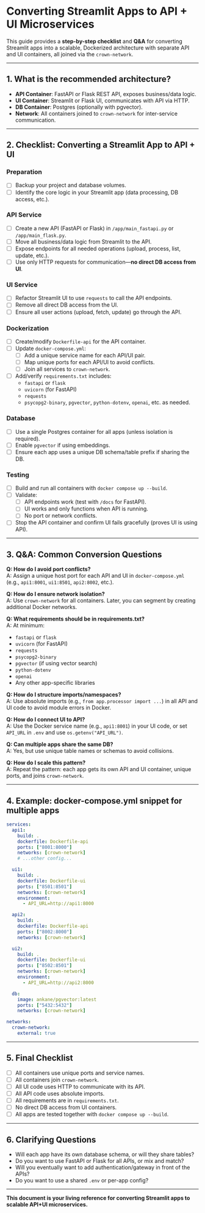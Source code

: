 # Converting Streamlit Apps to API + UI Microservices

This guide provides a **step-by-step checklist** and **Q&A** for converting Streamlit apps into a scalable, Dockerized architecture with separate API and UI containers, all joined via the `crown-network`.

---

## 1. What is the recommended architecture?

- **API Container**: FastAPI or Flask REST API, exposes business/data logic.
- **UI Container**: Streamlit or Flask UI, communicates with API via HTTP.
- **DB Container**: Postgres (optionally with pgvector).
- **Network**: All containers joined to `crown-network` for inter-service communication.

---

## 2. Checklist: Converting a Streamlit App to API + UI

### Preparation

- [ ] Backup your project and database volumes.
- [ ] Identify the core logic in your Streamlit app (data processing, DB access, etc.).

### API Service

- [ ] Create a new API (FastAPI or Flask) in `/app/main_fastapi.py` or `/app/main_flask.py`.
- [ ] Move all business/data logic from Streamlit to the API.
- [ ] Expose endpoints for all needed operations (upload, process, list, update, etc.).
- [ ] Use only HTTP requests for communication—**no direct DB access from UI**.

### UI Service

- [ ] Refactor Streamlit UI to use `requests` to call the API endpoints.
- [ ] Remove all direct DB access from the UI.
- [ ] Ensure all user actions (upload, fetch, update) go through the API.

### Dockerization

- [ ] Create/modify `Dockerfile-api` for the API container.
- [ ] Update `docker-compose.yml`:
  - [ ] Add a unique service name for each API/UI pair.
  - [ ] Map unique ports for each API/UI to avoid conflicts.
  - [ ] Join all services to `crown-network`.
- [ ] Add/verify `requirements.txt` includes:
  - `fastapi` or `flask`
  - `uvicorn` (for FastAPI)
  - `requests`
  - `psycopg2-binary`, `pgvector`, `python-dotenv`, `openai`, etc. as needed.

### Database

- [ ] Use a single Postgres container for all apps (unless isolation is required).
- [ ] Enable `pgvector` if using embeddings.
- [ ] Ensure each app uses a unique DB schema/table prefix if sharing the DB.

### Testing

- [ ] Build and run all containers with `docker compose up --build`.
- [ ] Validate:
  - [ ] API endpoints work (test with `/docs` for FastAPI).
  - [ ] UI works and only functions when API is running.
  - [ ] No port or network conflicts.
- [ ] Stop the API container and confirm UI fails gracefully (proves UI is using API).

---

## 3. Q&A: Common Conversion Questions

**Q: How do I avoid port conflicts?**  
A: Assign a unique host port for each API and UI in `docker-compose.yml` (e.g., `api1:8001`, `ui1:8501`, `api2:8002`, etc.).

**Q: How do I ensure network isolation?**  
A: Use `crown-network` for all containers. Later, you can segment by creating additional Docker networks.

**Q: What requirements should be in requirements.txt?**  
A: At minimum:
  - `fastapi` or `flask`
  - `uvicorn` (for FastAPI)
  - `requests`
  - `psycopg2-binary`
  - `pgvector` (if using vector search)
  - `python-dotenv`
  - `openai`
  - Any other app-specific libraries

**Q: How do I structure imports/namespaces?**  
A: Use absolute imports (e.g., `from app.processor import ...`) in all API and UI code to avoid module errors in Docker.

**Q: How do I connect UI to API?**  
A: Use the Docker service name (e.g., `api1:8001`) in your UI code, or set `API_URL` in `.env` and use `os.getenv("API_URL")`.

**Q: Can multiple apps share the same DB?**  
A: Yes, but use unique table names or schemas to avoid collisions.

**Q: How do I scale this pattern?**  
A: Repeat the pattern: each app gets its own API and UI container, unique ports, and joins `crown-network`.

---

## 4. Example: docker-compose.yml snippet for multiple apps

```yaml
services:
  api1:
    build: .
    dockerfile: Dockerfile-api
    ports: ["8001:8000"]
    networks: [crown-network]
    # ...other config...

  ui1:
    build: .
    dockerfile: Dockerfile-ui
    ports: ["8501:8501"]
    networks: [crown-network]
    environment:
      - API_URL=http://api1:8000

  api2:
    build: .
    dockerfile: Dockerfile-api
    ports: ["8002:8000"]
    networks: [crown-network]

  ui2:
    build: .
    dockerfile: Dockerfile-ui
    ports: ["8502:8501"]
    networks: [crown-network]
    environment:
      - API_URL=http://api2:8000

  db:
    image: ankane/pgvector:latest
    ports: ["5432:5432"]
    networks: [crown-network]

networks:
  crown-network:
    external: true
```

---

## 5. Final Checklist

- [ ] All containers use unique ports and service names.
- [ ] All containers join `crown-network`.
- [ ] All UI code uses HTTP to communicate with its API.
- [ ] All API code uses absolute imports.
- [ ] All requirements are in `requirements.txt`.
- [ ] No direct DB access from UI containers.
- [ ] All apps are tested together with `docker compose up --build`.

---

## 6. Clarifying Questions

- Will each app have its own database schema, or will they share tables?
- Do you want to use FastAPI or Flask for all APIs, or mix and match?
- Will you eventually want to add authentication/gateway in front of the APIs?
- Do you want to use a shared `.env` or per-app config?

---

**This document is your living reference for converting Streamlit apps to scalable API+UI microservices.**
